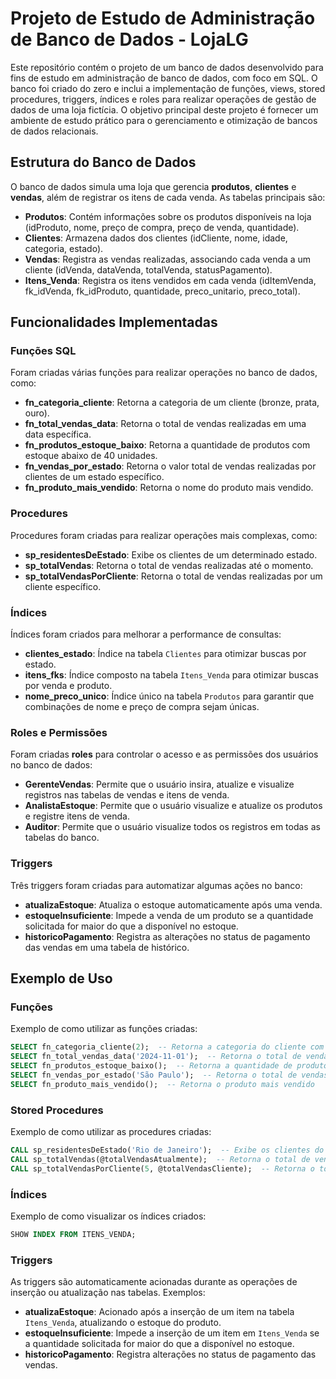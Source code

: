 # Projeto de Estudo de Administração de Banco de Dados - LojaLG

Este repositório contém o projeto de um banco de dados desenvolvido para fins de estudo em administração de banco de dados, com foco em SQL. O banco foi criado do zero e inclui a implementação de funções, views, stored procedures, triggers, índices e roles para realizar operações de gestão de dados de uma loja fictícia. O objetivo principal deste projeto é fornecer um ambiente de estudo prático para o gerenciamento e otimização de bancos de dados relacionais.

## Estrutura do Banco de Dados

O banco de dados simula uma loja que gerencia **produtos**, **clientes** e **vendas**, além de registrar os itens de cada venda. As tabelas principais são:

- **Produtos**: Contém informações sobre os produtos disponíveis na loja (idProduto, nome, preço de compra, preço de venda, quantidade).
- **Clientes**: Armazena dados dos clientes (idCliente, nome, idade, categoria, estado).
- **Vendas**: Registra as vendas realizadas, associando cada venda a um cliente (idVenda, dataVenda, totalVenda, statusPagamento).
- **Itens_Venda**: Registra os itens vendidos em cada venda (idItemVenda, fk_idVenda, fk_idProduto, quantidade, preco_unitario, preco_total).

## Funcionalidades Implementadas

### Funções SQL
Foram criadas várias funções para realizar operações no banco de dados, como:

- **fn_categoria_cliente**: Retorna a categoria de um cliente (bronze, prata, ouro).
- **fn_total_vendas_data**: Retorna o total de vendas realizadas em uma data específica.
- **fn_produtos_estoque_baixo**: Retorna a quantidade de produtos com estoque abaixo de 40 unidades.
- **fn_vendas_por_estado**: Retorna o valor total de vendas realizadas por clientes de um estado específico.
- **fn_produto_mais_vendido**: Retorna o nome do produto mais vendido.

### Procedures
Procedures foram criadas para realizar operações mais complexas, como:

- **sp_residentesDeEstado**: Exibe os clientes de um determinado estado.
- **sp_totalVendas**: Retorna o total de vendas realizadas até o momento.
- **sp_totalVendasPorCliente**: Retorna o total de vendas realizadas por um cliente específico.

### Índices
Índices foram criados para melhorar a performance de consultas:

- **clientes_estado**: Índice na tabela `Clientes` para otimizar buscas por estado.
- **itens_fks**: Índice composto na tabela `Itens_Venda` para otimizar buscas por venda e produto.
- **nome_preco_unico**: Índice único na tabela `Produtos` para garantir que combinações de nome e preço de compra sejam únicas.

### Roles e Permissões
Foram criadas **roles** para controlar o acesso e as permissões dos usuários no banco de dados:

- **GerenteVendas**: Permite que o usuário insira, atualize e visualize registros nas tabelas de vendas e itens de venda.
- **AnalistaEstoque**: Permite que o usuário visualize e atualize os produtos e registre itens de venda.
- **Auditor**: Permite que o usuário visualize todos os registros em todas as tabelas do banco.

### Triggers
Três triggers foram criadas para automatizar algumas ações no banco:

- **atualizaEstoque**: Atualiza o estoque automaticamente após uma venda.
- **estoqueInsuficiente**: Impede a venda de um produto se a quantidade solicitada for maior do que a disponível no estoque.
- **historicoPagamento**: Registra as alterações no status de pagamento das vendas em uma tabela de histórico.

## Exemplo de Uso

### Funções
Exemplo de como utilizar as funções criadas:

```sql
SELECT fn_categoria_cliente(2);  -- Retorna a categoria do cliente com ID 2
SELECT fn_total_vendas_data('2024-11-01');  -- Retorna o total de vendas realizadas em 01/11/2024
SELECT fn_produtos_estoque_baixo();  -- Retorna a quantidade de produtos com estoque abaixo de 40
SELECT fn_vendas_por_estado('São Paulo');  -- Retorna o total de vendas realizadas no estado de São Paulo
SELECT fn_produto_mais_vendido();  -- Retorna o produto mais vendido
```

### Stored Procedures
Exemplo de como utilizar as procedures criadas:

```sql
CALL sp_residentesDeEstado('Rio de Janeiro');  -- Exibe os clientes do estado Rio de Janeiro
CALL sp_totalVendas(@totalVendasAtualmente);  -- Retorna o total de vendas realizadas até o momento
CALL sp_totalVendasPorCliente(5, @totalVendasCliente);  -- Retorna o total de vendas realizadas pelo cliente com ID 5
```

### Índices
Exemplo de como visualizar os índices criados:

```sql
SHOW INDEX FROM ITENS_VENDA;
```

### Triggers
As triggers são automaticamente acionadas durante as operações de inserção ou atualização nas tabelas. Exemplos:

- **atualizaEstoque**: Acionado após a inserção de um item na tabela `Itens_Venda`, atualizando o estoque do produto.
- **estoqueInsuficiente**: Impede a inserção de um item em `Itens_Venda` se a quantidade solicitada for maior do que a disponível no estoque.
- **historicoPagamento**: Registra alterações no status de pagamento das vendas.



